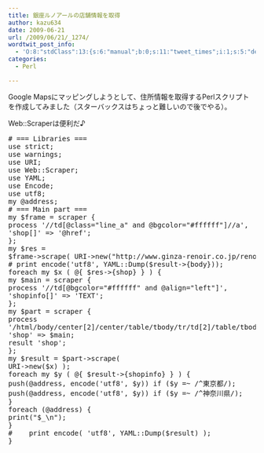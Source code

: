 ```yaml
---
title: 銀座ルノアールの店舗情報を取得
author: kazu634
date: 2009-06-21
url: /2009/06/21/_1274/
wordtwit_post_info:
  - 'O:8:"stdClass":13:{s:6:"manual";b:0;s:11:"tweet_times";i:1;s:5:"delay";i:0;s:7:"enabled";i:1;s:10:"separation";s:2:"60";s:7:"version";s:3:"3.7";s:14:"tweet_template";b:0;s:6:"status";i:2;s:6:"result";a:0:{}s:13:"tweet_counter";i:2;s:13:"tweet_log_ids";a:1:{i:0;i:4659;}s:9:"hash_tags";a:0:{}s:8:"accounts";a:1:{i:0;s:7:"kazu634";}}'
categories:
  - Perl

---
```

<div class="section">
<p>
    Google Mapsにマッピングしようとして、住所情報を取得するPerlスクリプトを作成してみました（スターバックスはちょっと難しいので後でやる）。
</p>
  
<p>
    Web::Scraperは便利だ♪
</p>
  
<pre class="syntax-highlight">
<span class="synComment"># === Libraries ===</span>
<span class="synStatement">use strict</span>;
<span class="synStatement">use warnings</span>;
<span class="synStatement">use </span>URI;
<span class="synStatement">use </span>Web::Scraper;
<span class="synStatement">use </span>YAML;
<span class="synStatement">use </span>Encode;
<span class="synStatement">use utf8</span>;
<span class="synStatement">my</span> <span class="synIdentifier">@address</span>;
<span class="synComment"># === Main part ===</span>
<span class="synStatement">my</span> <span class="synIdentifier">$frame</span> = scraper {
process <span class="synConstant">'//td[@class=&#34;line_a&#34; and @bgcolor=&#34;#ffffff&#34;]//a'</span>,
<span class="synConstant">'shop[]'</span> =&#62; <span class="synConstant">'@href'</span>;
};
<span class="synStatement">my</span> <span class="synIdentifier">$res</span> =
<span class="synIdentifier">$frame</span>-&#62;scrape( URI-&#62;<span class="synStatement">new</span>(<span class="synConstant">&#34;http://www.ginza-renoir.co.jp/renoir/index.htm&#34;</span>) );
<span class="synComment"># print encode('utf8', YAML::Dump($result-&#62;{body}));</span>
<span class="synStatement">foreach</span> <span class="synStatement">my</span> <span class="synIdentifier">$x</span> ( @{ <span class="synIdentifier">$res</span>-&#62;{shop} } ) {
<span class="synStatement">my</span> <span class="synIdentifier">$main</span> = scraper {
process <span class="synConstant">'//td[@bgcolor=&#34;#ffffff&#34; and @align=&#34;left&#34;]'</span>,
<span class="synConstant">'shopinfo[]'</span> =&#62; <span class="synConstant">'TEXT'</span>;
};
<span class="synStatement">my</span> <span class="synIdentifier">$part</span> = scraper {
process
<span class="synConstant">'/html/body/center[2]/center/table/tbody/tr/td[2]/table/tbody/tr/td/table/tbody'</span>,
<span class="synConstant">'shop'</span> =&#62; <span class="synIdentifier">$main</span>;
result <span class="synConstant">'shop'</span>;
};
<span class="synStatement">my</span> <span class="synIdentifier">$result</span> = <span class="synIdentifier">$part</span>-&#62;scrape(
URI-&#62;<span class="synStatement">new</span>(<span class="synIdentifier">$x</span>) );
<span class="synStatement">foreach</span> <span class="synStatement">my</span> <span class="synIdentifier">$y</span> ( @{ <span class="synIdentifier">$result</span>-&#62;{shopinfo} } ) {
<span class="synStatement">push</span>(<span class="synIdentifier">@address</span>, encode(<span class="synConstant">'utf8'</span>, <span class="synIdentifier">$y</span>)) <span class="synStatement">if</span> (<span class="synIdentifier">$y</span> =~<span class="synStatement"> /</span><span class="synConstant">^東京都</span><span class="synStatement">/</span>);
<span class="synStatement">push</span>(<span class="synIdentifier">@address</span>, encode(<span class="synConstant">'utf8'</span>, <span class="synIdentifier">$y</span>)) <span class="synStatement">if</span> (<span class="synIdentifier">$y</span> =~<span class="synStatement"> /</span><span class="synConstant">^神奈川県</span><span class="synStatement">/</span>);
}
<span class="synStatement">foreach</span> (<span class="synIdentifier">@address</span>) {
<span class="synStatement">print</span>(<span class="synConstant">&#34;</span><span class="synIdentifier">$_</span><span class="synSpecial">\n</span><span class="synConstant">&#34;</span>);
}
<span class="synComment">#    print encode( 'utf8', YAML::Dump($result) );</span>
}
</pre>
</div>